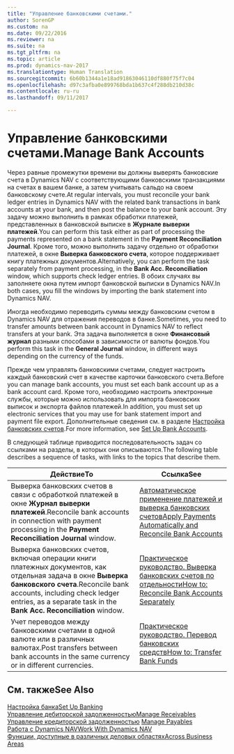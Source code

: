 ```yaml
---
title: "Управление банковскими счетами."
author: SorenGP
ms.custom: na
ms.date: 09/22/2016
ms.reviewer: na
ms.suite: na
ms.tgt_pltfrm: na
ms.topic: article
ms.prod: dynamics-nav-2017
ms.translationtype: Human Translation
ms.sourcegitcommit: 6b60b1344a1e18ad91863046110df880f75f7c04
ms.openlocfilehash: d97c3afba0e899768bda1b637c4f288db210d38c
ms.contentlocale: ru-ru
ms.lasthandoff: 09/11/2017

---
```


# <a name="manage-bank-accounts"></a><span data-ttu-id="f2e2a-102">Управление банковскими счетами.</span><span class="sxs-lookup"><span data-stu-id="f2e2a-102">Manage Bank Accounts</span></span>
<span data-ttu-id="f2e2a-103">Через равные промежутки времени вы должны выверять банковские счета в Dynamics NAV с соответствующими банковскими транзакциями на счетах в вашем банке, а затем учитывать сальдо на своем банковскому счете.</span><span class="sxs-lookup"><span data-stu-id="f2e2a-103">At regular intervals, you must reconcile your bank ledger entries in Dynamics NAV with the related bank transactions in bank accounts at your bank, and then post the balance to your bank account.</span></span> <span data-ttu-id="f2e2a-104">Эту задачу можно выполнить в рамках обработки платежей, представленных в банковской выписке в **Журнале выверки платежей**.</span><span class="sxs-lookup"><span data-stu-id="f2e2a-104">You can perform this task either as part of processing the payments represented on a bank statement in the **Payment Reconciliation Journal**.</span></span> <span data-ttu-id="f2e2a-105">Кроме того, можно выполнить задачу отдельно от обработки платежей, в окне **Выверка банковского счета**, которое поддерживает книгу платежных документов.</span><span class="sxs-lookup"><span data-stu-id="f2e2a-105">Alternatively, you can perform the task separately from payment processing, in the **Bank Acc. Reconciliation** window, which supports check ledger entries.</span></span> <span data-ttu-id="f2e2a-106">В обоих случаях вы заполняете окна путем импорт банковской выписки в Dynamics NAV.</span><span class="sxs-lookup"><span data-stu-id="f2e2a-106">In both cases, you fill the windows by importing the bank statement into Dynamics NAV.</span></span>

<span data-ttu-id="f2e2a-107">Иногда необходимо переводить суммы между банковским счетом в Dynamics NAV для отражения переводов в банке.</span><span class="sxs-lookup"><span data-stu-id="f2e2a-107">Sometimes, you need to transfer amounts between bank account in Dynamics NAV to reflect transfers at your bank.</span></span> <span data-ttu-id="f2e2a-108">Эта задача выполняется в окне **Финансовый журнал** разными способами в зависимости от валюты фондов.</span><span class="sxs-lookup"><span data-stu-id="f2e2a-108">You perform this task in the **General Journal** window, in different ways depending on the currency of the funds.</span></span>

<span data-ttu-id="f2e2a-109">Прежде чем управлять банковскими счетами, следует настроить каждый банковский счет в качестве карточки банковского счета.</span><span class="sxs-lookup"><span data-stu-id="f2e2a-109">Before you can manage bank accounts, you must set each bank account up as a bank account card.</span></span> <span data-ttu-id="f2e2a-110">Кроме того, необходимо настроить электронные службы, которые можно использовать для импорта банковских выписок и экспорта файлов платежей.</span><span class="sxs-lookup"><span data-stu-id="f2e2a-110">In addition, you must set up electronic services that you may use for bank statement import and payment file export.</span></span> <span data-ttu-id="f2e2a-111">Дополнительные сведения см. в разделе [Настройка банковских счетов](bank-setup-banking.md).</span><span class="sxs-lookup"><span data-stu-id="f2e2a-111">For more information, see [Set Up Bank Accounts](bank-setup-banking.md).</span></span>

<span data-ttu-id="f2e2a-112">В следующей таблице приводится последовательность задач со ссылками на разделы, в которых они описываются.</span><span class="sxs-lookup"><span data-stu-id="f2e2a-112">The following table describes a sequence of tasks, with links to the topics that describe them.</span></span>

|<span data-ttu-id="f2e2a-113">Действие</span><span class="sxs-lookup"><span data-stu-id="f2e2a-113">To</span></span> |<span data-ttu-id="f2e2a-114">Ссылка</span><span class="sxs-lookup"><span data-stu-id="f2e2a-114">See</span></span> |
|---|----|
|<span data-ttu-id="f2e2a-115">Выверка банковских счетов в связи с обработкой платежей в окне **Журнал выверки платежей**.</span><span class="sxs-lookup"><span data-stu-id="f2e2a-115">Reconcile bank accounts in connection with payment processing in the **Payment Reconciliation Journal** window.</span></span>|[<span data-ttu-id="f2e2a-116">Автоматическое применение платежей и выверка банковских счетов</span><span class="sxs-lookup"><span data-stu-id="f2e2a-116">Apply Payments Automatically and Reconcile Bank Accounts</span></span>](receivables-apply-payments-auto-reconcile-bank-accounts.md)|
|<span data-ttu-id="f2e2a-117">Выверка банковских счетов, включая операции книги платежных документов, как отдельная задача в окне **Выверка банковского счета**.</span><span class="sxs-lookup"><span data-stu-id="f2e2a-117">Reconcile bank accounts, including check ledger entries, as a separate task in the **Bank Acc. Reconciliation** window.</span></span>|[<span data-ttu-id="f2e2a-118">Практическое руководство. Выверка банковских счетов по отдельности</span><span class="sxs-lookup"><span data-stu-id="f2e2a-118">How to: Reconcile Bank Accounts Separately</span></span>](bank-how-reconcile-bank-accounts-separately.md)|
|<span data-ttu-id="f2e2a-119">Учет переводов между банковскими счетами в одной валюте или в различных валютах.</span><span class="sxs-lookup"><span data-stu-id="f2e2a-119">Post transfers between bank accounts in the same currency or in different currencies.</span></span>|[<span data-ttu-id="f2e2a-120">Практическое руководство. Перевод банковских средств</span><span class="sxs-lookup"><span data-stu-id="f2e2a-120">How to: Transfer Bank Funds</span></span>](bank-how-transfer-bank-funds.md)
## <a name="see-also"></a><span data-ttu-id="f2e2a-121">См. также</span><span class="sxs-lookup"><span data-stu-id="f2e2a-121">See Also</span></span>  
[<span data-ttu-id="f2e2a-122">Настройка банка</span><span class="sxs-lookup"><span data-stu-id="f2e2a-122">Set Up Banking</span></span>](bank-setup-banking.md)  
[<span data-ttu-id="f2e2a-123">Управление дебиторской задолженностью</span><span class="sxs-lookup"><span data-stu-id="f2e2a-123">Manage Receivables</span></span>](receivables-manage-receivables.md)  
<span data-ttu-id="f2e2a-124">[Управление кредиторской задолженностью](payables-manage-payables.md)  </span><span class="sxs-lookup"><span data-stu-id="f2e2a-124">[Manage Payables](payables-manage-payables.md)  </span></span>  
[<span data-ttu-id="f2e2a-125">Работа с Dynamics NAV</span><span class="sxs-lookup"><span data-stu-id="f2e2a-125">Work With Dynamics NAV</span></span>](ui-work-product.md)  
[<span data-ttu-id="f2e2a-126">Функции, доступные в различных деловых областях</span><span class="sxs-lookup"><span data-stu-id="f2e2a-126">Across Business Areas</span></span>](ui-across-business-areas.md)

